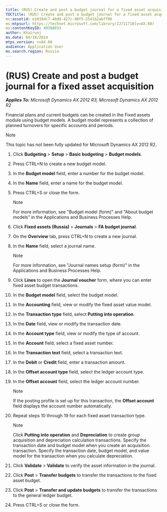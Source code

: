 ```yaml
---
title: (RUS) Create and post a budget journal for a fixed asset acquisition
TOCTitle: (RUS) Create and post a budget journal for a fixed asset acquisition
ms:assetid: e1039dc7-40d9-427c-90f5-2541b2abff96
ms:mtpsurl: https://technet.microsoft.com/library/JJ711710(v=AX.60)
ms:contentKeyID: 49388033
author: Khairunj
ms.date: 04/18/2014
mtps_version: v=AX.60
audience: Application User
ms.search.region: Russia
---
```


# (RUS) Create and post a budget journal for a fixed asset acquisition 


_**Applies To:** Microsoft Dynamics AX 2012 R3, Microsoft Dynamics AX 2012 R2_

Financial plans and current budgets can be created in the Fixed assets module using budget models. A budget model represents a collection of planned turnovers for specific accounts and periods.


> [!NOTE]
> <P>This topic has not been fully updated for Microsoft Dynamics AX 2012 R2.</P>



1.  Click **Budgeting** \> **Setup** \> **Basic budgeting** \> **Budget models**.

2.  Press CTRL+N to create a new budget model.

3.  In the **Budget model** field, enter a number for the budget model.

4.  In the **Name** field, enter a name for the budget model.

5.  Press CTRL+S or close the form.
    

    > [!NOTE]
    > <P>For more information, see "Budget model (form)" and "About budget models" in the Applications and Business Processes Help.</P>



6.  Click **Fixed assets (Russia)** \> **Journals** \> **FA budget journal**.

7.  On the **Overview** tab, press CTRL+N to create a new journal.

8.  In the **Name** field, select a journal name.
    

    > [!NOTE]
    > <P>For more information, see "Journal names setup (form)" in the Applications and Business Processes Help.</P>



9.  Click **Lines** to open the **Journal voucher** form, where you can enter fixed asset budget transactions.

10. In the **Budget model** field, select the budget model.

11. In the **Accounting** field, view or modify the fixed asset value model.

12. In the **Transaction type** field, select **Putting into operation**.

13. In the **Date** field, view or modify the transaction date.

14. In the **Account type** field, view or modify the type of account.

15. In the **Account** field, select a fixed asset number.

16. In the **Transaction text** field, select a transaction text.

17. In the **Debit** or **Credit** field, enter a transaction amount.

18. In the **Offset account type** field, select the ledger account type.

19. In the **Offset account** field, select the ledger account number.
    

    > [!NOTE]
    > <P>If the posting profile is set up for this transaction, the <STRONG>Offset account</STRONG> field displays the account number automatically.</P>



20. Repeat steps 10 through 19 for each fixed asset transaction type.
    

    > [!NOTE]
    > <P>Click <STRONG>Putting into operation</STRONG> and <STRONG>Depreciation</STRONG> to create group acquisition and depreciation calculation transactions. Specify the transaction date and budget model when you create an acquisition transaction. Specify the transaction date, budget model, and value model for the transaction when you calculate depreciation.</P>



21. Click **Validate** \> **Validate** to verify the asset information in the journal.

22. Click **Post** \> **Transfer budgets** to transfer the transactions to the fixed asset budget.

23. Click **Post** \> **Transfer and update budgets** to transfer the transactions to the general ledger budget.

24. Press CTRL+S or close the form.

  


